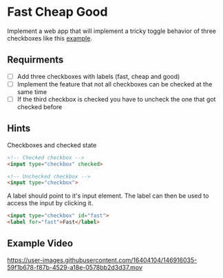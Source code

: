 # Fast Cheap Good

Implement a web app that will implement a tricky toggle behavior of three checkboxes like this [example](https://coding-katas.netlify.app/fast-cheap-good/).

## Requirments

- [ ] Add three checkboxes with labels (fast, cheap and good)
- [ ] Implement the feature that not all checkboxes can be checked at the same time
- [ ] If the third checkbox is checked you have to uncheck the one that got checked before

## Hints

Checkboxes and checked state

```html
<!-- Checked checkbox -->
<input type="checkbox" checked>

<!-- Unchecked checkbox -->
<input type="checkbox">
```

A label should point to it's input element. The label can then be used to access the input by clicking it.

```html
<input type="checkbox" id="fast">
<label for="fast">Fast</label>
```

## Example Video

https://user-images.githubusercontent.com/16404104/146916035-59f1b678-f87b-4529-a18e-0578bb2d3d37.mov